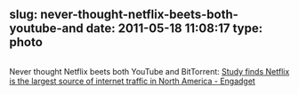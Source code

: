 slug: never-thought-netflix-beets-both-youtube-and
date: 2011-05-18 11:08:17
type: photo
---

<a href="http://www.engadget.com/2011/05/17/study-finds-netflix-is-the-largest-source-of-internet-traffic-in/"><img src="{{@asset.url swerner/tumblr/2011-05-18-never-thought-netflix-beets-both-youtube-and-a781f7a7c2.jpeg}}" alt=""/></a>

Never thought Netflix beets both YouTube and BitTorrent: [Study finds Netflix is the largest source of internet traffic in North America - Engadget](http://www.engadget.com/2011/05/17/study-finds-netflix-is-the-largest-source-of-internet-traffic-in/)
